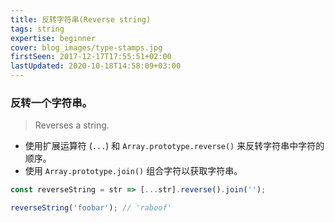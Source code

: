 ```yaml
---
title: 反转字符串(Reverse string)
tags: string
expertise: beginner
cover: blog_images/type-stamps.jpg
firstSeen: 2017-12-17T17:55:51+02:00
lastUpdated: 2020-10-18T14:58:09+03:00
---
```


### 反转一个字符串。
> Reverses a string.

- 使用扩展运算符 (`...`) 和 `Array.prototype.reverse()` 来反转字符串中字符的顺序。
- 使用 `Array.prototype.join()` 组合字符以获取字符串。

```js
const reverseString = str => [...str].reverse().join('');
```

```js
reverseString('foobar'); // 'raboof'
```
